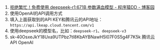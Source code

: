 1. [拒绝繁忙！免费使用 deepseek-r1:671B 参数满血模型 - 程序猿DD - 博客园](https://www.cnblogs.com/didispace/p/18707488)
2. 使用OpenAI的API调用方式
3. 填入上面获取到的API KEY和腾讯云的API地址：`https://api.lkeap.cloud.tencent.com/v1`
4. 使用deepseek的模型名，比如：`deepseek-r1`、`deepseek-v3`
5. sk-40OsxeJkY18Uxa9UTPbz7tI8KbAYBNawH5I07F0S5g4F7K5k 腾讯云API OpenAI